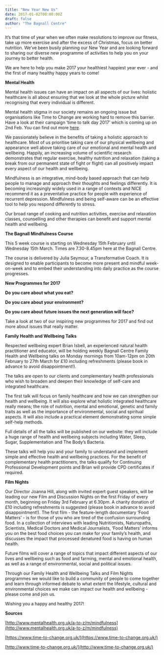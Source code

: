 ```yaml
---
title: "New Year New Us"
date: 2017-01-02T00:00:00Z
draft: false
author: "The Bagnall Centre"
---
```


It’s that time of year when we often make resolutions to improve our fitness, take up more exercise and after the excess of Christmas, focus on better nutrition. We’ve been busily planning our New Year and are looking forward to sharing our diverse new programme of activities to help you on your journey to better health.

We are here to help you make 2017 your healthiest happiest year ever - and the first of many healthy happy years to come! 

**Mental Health**

Mental health issues can have an impact on all aspects of our lives: holistic healthcare is all about ensuring that we look at the whole picture whilst recognising that every individual is different.

Mental health stigma in our society remains an ongoing issue but organisations like Time to Change are working hard to remove this barrier. Have a look at their campaign ‘time to talk day 2017’ which is coming up on 2nd Feb. You can find out more [here](https://www.time-to-change.org.uk/).

We passionately believe in the benefits of taking a holistic approach to healthcare. Most of us prioritise taking care of our physical wellbeing and appearance well above taking care of our emotional and mental health and wellbeing. Happily, an increasing volume of scientific research demonstrates that regular exercise, healthy nutrition and relaxation (taking a break from our permanent state of fight or flight) can all positively impact every aspect of our health and wellbeing.

Mindfulness is an integrative, mind-body based approach that can help people to manage and approach their thoughts and feelings differently. It is becoming increasingly widely used in a range of contexts and NICE recommend it as a preventative practice for people with experience of recurrent depression. Mindfulness and being self-aware can be an effective tool to help you respond differently to stress. 

Our broad range of cooking and nutrition activities, exercise and relaxation classes, counselling and other therapies can benefit and support mental health and wellbeing.

**The Bagnall Mindfulness Course**

This 5 week course is starting on Wednesday 15th February until Wednesday 15th March. Times are 7.30-8.45pm here at the Bagnall Centre.

The course is delivered by Julia Seymour, a Transformative Coach. It is designed to enable participants to become more present and mindful week-on-week and to embed their understanding into daily practice as the course progresses.

**New Programmes for 2017**

**Do you care about what you eat?**

**Do you care about your environment?**

**Do you care about future issues the next generation will face?**

Take a look at two of our inspiring new programmes for 2017 and find out more about issues that really matter.

**Family Health and Wellbeing Talks**

Respected wellbeing expert Brian Isbell, an experienced natural health practitioner and educator, will be holding weekly Bagnall Centre Family Health and Wellbeing talks on Monday mornings from 10am-12pm on 20th February to 27th March for £10 including refreshments (please book in advance to avoid disappointment!).

The talks are open to our clients and complementary health professionals who wish to broaden and deepen their knowledge of self-care and integrated healthcare.

The first talk will focus on family healthcare and how we can strengthen our health and wellbeing. It will also explore what holistic integrated healthcare really means; the role of nutrition, mental and emotional, genetic and family traits as well as the importance of environmental, social and spiritual aspects. It will also include a practical element demonstrating some simple self-help methods.

Full details of all the talks will be published on our website: they will include a huge range of health and wellbeing subjects including Water, Sleep, Sugar, Supplementation and The Body’s Bacteria.

These talks will help you and your family to understand and implement simple and effective health and wellbeing practices. For the benefit of complementary health practitioners, the talks qualify for Continuing Professional Development points and Brian will provide CPD certificates if required.

**Film Nights**

Our Director Joanna Hill, along with invited expert guest speakers, will be leading our new Film and Discussion Nights on the first Friday of every month, beginning on Friday 3rd February at 6.30pm. A charity donation of £10 including refreshments is suggested (please book in advance to avoid disappointment!). The first film - the feature-length documentary ‘Food Matters’ - is for those of you who are tired of the confusion surrounding food. In a collection of interviews with leading Nutritionists, Naturopaths, Scientists, Medical Doctors and Medical Journalists, ‘Food Matters’ informs you on the best food choices you can make for your family’s health, and discusses the impact that processed denatured food is having on human health.

Future films will cover a range of topics that impact different aspects of our lives and wellbeing such as food and farming, mental and emotional health, as well as a range of environmental, social and political issues. 

Through our Family Health and Wellbeing Talks and Film Nights programmes we would like to build a community of people to come together and learn through informed debate to what extent the lifestyle, cultural and environmental choices we make can impact our health and wellbeing - please come and join us.

Wishing you a happy and healthy 2017!

**Sources**

[http://www.mentalhealth.org.uk/a-to-z/m/mindfulness](http://www.mentalhealth.org.uk/a-to-z/m/mindfulness)

[https://www.time-to-change.org.uk/](https://www.time-to-change.org.uk/)

[http://www.time-to-change.org.uk/](http://www.time-to-change.org.uk/)